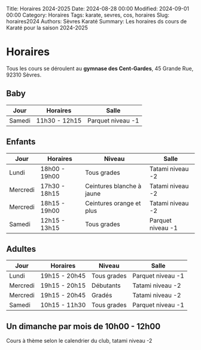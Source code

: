 Title: Horaires 2024-2025
Date: 2024-08-28 00:00
Modified: 2024-09-01 00:00
Category: Horaires
Tags: karate, sevres, cos, horaires
Slug: horaires2024
Authors: Sèvres Karaté 
Summary: Les horaires ds cours de Karaté pour la saison 2024-2025

# Horaires

Tous les cours se déroulent au __gymnase des Cent-Gardes__, 45 Grande Rue, 92310 Sèvres.

## Baby
| Jour | Horaires      | Salle | 
| ----------- |---------------|----------- |
| Samedi | 11h30 - 12h15 | Parquet niveau -1 |


## Enfants
| Jour | Horaires      | Niveau                    | Salle |
| ----------- |---------------|---------------------------| ----------- | 
| Lundi | 18h00 - 19h00 | Tous grades               | Tatami niveau -2 |
| Mercredi | 17h30 - 18h15 | Ceintures blanche à jaune | Tatami niveau -2 |
| Mercredi | 18h15 - 19h00 | Ceintures orange et plus  | Tatami niveau -2 |
| Samedi | 12h15 - 13h15 | Tous grades | Parquet niveau -1 |

## Adultes
| Jour | Horaires      | Niveau      | Salle | 
| ----------- |---------------|-------------| ----------- | 
| Lundi | 19h15 - 20h45 | Tous grades | Parquet niveau -1 |
| Mercredi | 19h15 - 20h15 | Débutants   | Tatami niveau -2 |
| Mercredi | 19h15 - 20h45 | Gradés      | Tatami niveau -2 |
| Samedi | 10h15 - 11h30 | Tous grades | Parquet niveau -1 |

## Un dimanche par mois de 10h00 - 12h00

Cours à thème selon le calendrier du club, tatami niveau -2 